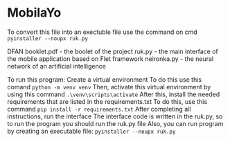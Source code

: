 # MobilaYo
To convert this file into an exectuble file use the command on cmd
``` pyinstaller --noupx ruk.py ```

DFAN booklet.pdf - the boolet of the project
ruk.py - the main interface of the mobile application based on Flet framework
neironka.py - the neural network of an artificial intelligence


To run this program:
Create a virtual environment
To do this use this comand
``` python -m venv venv ```
Then, activate this virtual environment by using this command
``` .\venv\scripts\activate ```
After this, install the needed requirements that are listed in the requirements.txt
To do this, use this command
``` pip install -r requirements.txt ```
After completing all instructions, run the interface
The interface code is written in the ruk.py, so to run the program you should run the ruk.py file
Also, you can run program by creating an executable file:
``` pyinstaller --noupx ruk.py ```

